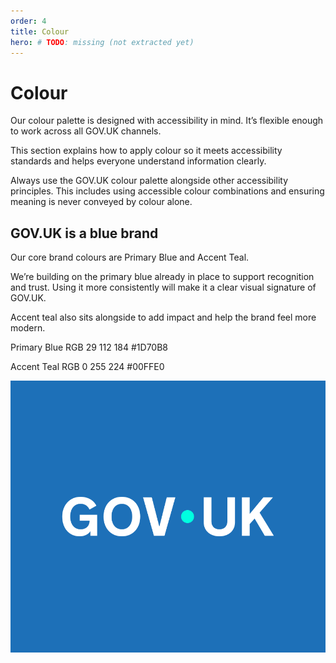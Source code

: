 ```yaml
---
order: 4
title: Colour
hero: # TODO: missing (not extracted yet)
---
```


# Colour

Our colour palette is designed with accessibility in mind. It’s flexible enough to work across all GOV.UK channels.

This section explains how to apply colour so it meets accessibility standards and helps everyone understand information clearly.

Always use the GOV.UK colour palette alongside other accessibility principles. This includes using accessible colour combinations and ensuring meaning is never conveyed by colour alone.


## GOV.UK is a blue brand

Our core brand colours are Primary Blue and Accent Teal.

We’re building on the primary blue already in place to support recognition and trust. Using it more consistently will make it a clear visual signature of GOV.UK.

Accent teal also sits alongside to add impact and help the brand feel more modern.


Primary Blue
RGB 29 112 184
#1D70B8

Accent Teal
RGB 0 255 224
#00FFE0

![TODO](./wordmark-on-blue.svg)
